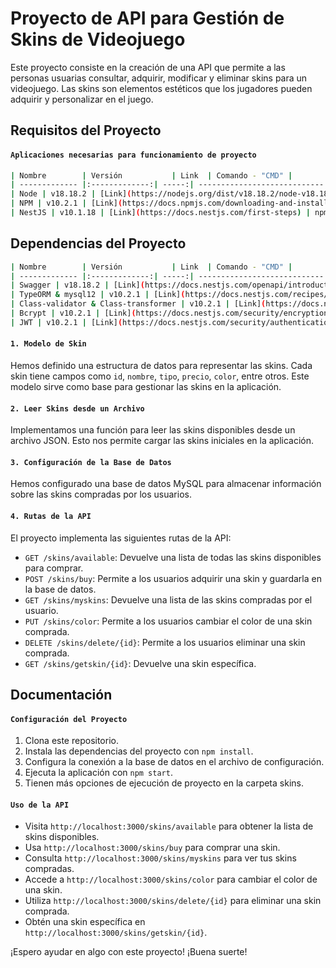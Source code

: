 # Proyecto de API para Gestión de Skins de Videojuego

Este proyecto consiste en la creación de una API que permite a las personas usuarias consultar, adquirir, modificar y eliminar skins para un videojuego. Las skins son elementos estéticos que los jugadores pueden adquirir y personalizar en el juego.

## Requisitos del Proyecto

#### ``Aplicaciones necesarias para funcionamiento de proyecto``
```bash
| Nombre        | Versión           | Link  | Comando - "CMD" |
| ------------- |:-------------:| -----:| ----------------------------:|
| Node | v18.18.2 | [Link](https://nodejs.org/dist/v18.18.2/node-v18.18.2-x64.msi) | |
| NPM | v10.2.1 | [Link](https://docs.npmjs.com/downloading-and-installing-node-js-and-npm) | npm install -g npm@10.2.1 |
| NestJS | v10.1.18 | [Link](https://docs.nestjs.com/first-steps) | npm i -g @nestjs/cli |
```

## Dependencias del Proyecto
```bash
| Nombre        | Versión           | Link  | Comando - "CMD" |
| ------------- |:-------------:| -----:| ----------------------------:|
| Swagger | v18.18.2 | [Link](https://docs.nestjs.com/openapi/introduction) | npm install --save @nestjs/swagger |
| TypeORM & mysql12 | v10.2.1 | [Link](https://docs.nestjs.com/recipes/sql-typeorm) | npm install --save @nestjs/typeorm typeorm mysql2 |
| Class-validator & Class-transformer | v10.2.1 | [Link](https://docs.nestjs.com/pipes#class-validator) | npm i --save class-validator class-transformer |
| Bcrypt | v10.2.1 | [Link](https://docs.nestjs.com/security/encryption-and-hashing#hashing) | npm i bcrypt & npm i -D @types/bcrypt |
| JWT | v10.2.1 | [Link](https://docs.nestjs.com/security/authentication#jwt-token) | npm install --save @nestjs/jwt |
```

#### ``1. Modelo de Skin``
Hemos definido una estructura de datos para representar las skins. Cada skin tiene campos como `id`, `nombre`, `tipo`, `precio`, `color`, entre otros. Este modelo sirve como base para gestionar las skins en la aplicación.

#### ``2. Leer Skins desde un Archivo``
Implementamos una función para leer las skins disponibles desde un archivo JSON. Esto nos permite cargar las skins iniciales en la aplicación.

#### ``3. Configuración de la Base de Datos``
Hemos configurado una base de datos MySQL para almacenar información sobre las skins compradas por los usuarios.

#### ``4. Rutas de la API``
El proyecto implementa las siguientes rutas de la API:

- `GET /skins/available`: Devuelve una lista de todas las skins disponibles para comprar.
- `POST /skins/buy`: Permite a los usuarios adquirir una skin y guardarla en la base de datos.
- `GET /skins/myskins`: Devuelve una lista de las skins compradas por el usuario.
- `PUT /skins/color`: Permite a los usuarios cambiar el color de una skin comprada.
- `DELETE /skins/delete/{id}`: Permite a los usuarios eliminar una skin comprada.
- `GET /skins/getskin/{id}`: Devuelve una skin específica.

## Documentación

#### ``Configuración del Proyecto``
1. Clona este repositorio.
2. Instala las dependencias del proyecto con `npm install`.
3. Configura la conexión a la base de datos en el archivo de configuración.
4. Ejecuta la aplicación con `npm start`.
5. Tienen más opciones de ejecución de proyecto en la carpeta skins.

#### ``Uso de la API``
- Visita `http://localhost:3000/skins/available` para obtener la lista de skins disponibles.
- Usa `http://localhost:3000/skins/buy` para comprar una skin.
- Consulta `http://localhost:3000/skins/myskins` para ver tus skins compradas.
- Accede a `http://localhost:3000/skins/color` para cambiar el color de una skin.
- Utiliza `http://localhost:3000/skins/delete/{id}` para eliminar una skin comprada.
- Obtén una skin específica en `http://localhost:3000/skins/getskin/{id}`.


¡Espero ayudar en algo con este proyecto! ¡Buena suerte!
